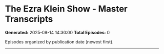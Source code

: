 # The Ezra Klein Show - Master Transcripts

**Generated:** 2025-08-14 14:30:00
**Total Episodes:** 0

Episodes organized by publication date (newest first).

---